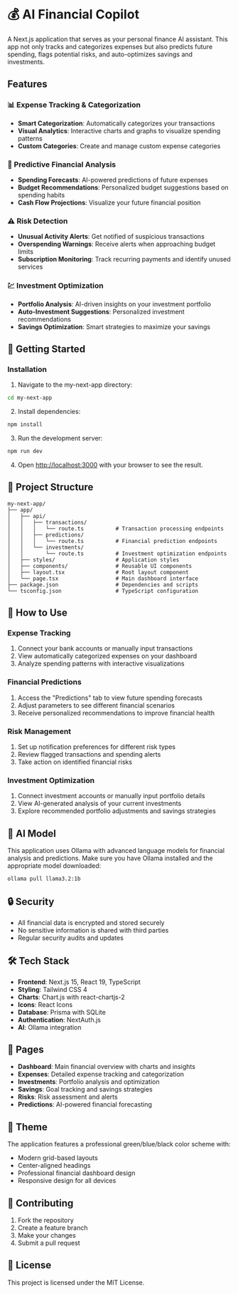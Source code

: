 # 💰 AI Financial Copilot

A Next.js application that serves as your personal finance AI assistant. This app not only tracks and categorizes expenses but also predicts future spending, flags potential risks, and auto-optimizes savings and investments.

## Features

### 📊 Expense Tracking & Categorization
- **Smart Categorization**: Automatically categorizes your transactions
- **Visual Analytics**: Interactive charts and graphs to visualize spending patterns
- **Custom Categories**: Create and manage custom expense categories

### 🔮 Predictive Financial Analysis
- **Spending Forecasts**: AI-powered predictions of future expenses
- **Budget Recommendations**: Personalized budget suggestions based on spending habits
- **Cash Flow Projections**: Visualize your future financial position

### ⚠️ Risk Detection
- **Unusual Activity Alerts**: Get notified of suspicious transactions
- **Overspending Warnings**: Receive alerts when approaching budget limits
- **Subscription Monitoring**: Track recurring payments and identify unused services

### 💹 Investment Optimization
- **Portfolio Analysis**: AI-driven insights on your investment portfolio
- **Auto-Investment Suggestions**: Personalized investment recommendations
- **Savings Optimization**: Smart strategies to maximize your savings

## 🚀 Getting Started

### Installation

1. Navigate to the my-next-app directory:
```bash
cd my-next-app
```

2. Install dependencies:
```bash
npm install
```

3. Run the development server:
```bash
npm run dev
```

4. Open [http://localhost:3000](http://localhost:3000) with your browser to see the result.

## 📁 Project Structure

```
my-next-app/
├── app/
│   ├── api/
│   │   ├── transactions/
│   │   │   └── route.ts          # Transaction processing endpoints
│   │   ├── predictions/
│   │   │   └── route.ts          # Financial prediction endpoints
│   │   └── investments/
│   │       └── route.ts          # Investment optimization endpoints
│   ├── styles/                   # Application styles
│   ├── components/               # Reusable UI components
│   ├── layout.tsx                # Root layout component
│   └── page.tsx                  # Main dashboard interface
├── package.json                  # Dependencies and scripts
└── tsconfig.json                 # TypeScript configuration
```

## 🎯 How to Use

### Expense Tracking
1. Connect your bank accounts or manually input transactions
2. View automatically categorized expenses on your dashboard
3. Analyze spending patterns with interactive visualizations

### Financial Predictions
1. Access the "Predictions" tab to view future spending forecasts
2. Adjust parameters to see different financial scenarios
3. Receive personalized recommendations to improve financial health

### Risk Management
1. Set up notification preferences for different risk types
2. Review flagged transactions and spending alerts
3. Take action on identified financial risks

### Investment Optimization
1. Connect investment accounts or manually input portfolio details
2. View AI-generated analysis of your current investments
3. Explore recommended portfolio adjustments and savings strategies

## 🤖 AI Model

This application uses Ollama with advanced language models for financial analysis and predictions. Make sure you have Ollama installed and the appropriate model downloaded:

```bash
ollama pull llama3.2:1b
```

## 🔒 Security

- All financial data is encrypted and stored securely
- No sensitive information is shared with third parties
- Regular security audits and updates

## 🛠️ Tech Stack

- **Frontend**: Next.js 15, React 19, TypeScript
- **Styling**: Tailwind CSS 4
- **Charts**: Chart.js with react-chartjs-2
- **Icons**: React Icons
- **Database**: Prisma with SQLite
- **Authentication**: NextAuth.js
- **AI**: Ollama integration

## 📱 Pages

- **Dashboard**: Main financial overview with charts and insights
- **Expenses**: Detailed expense tracking and categorization
- **Investments**: Portfolio analysis and optimization
- **Savings**: Goal tracking and savings strategies
- **Risks**: Risk assessment and alerts
- **Predictions**: AI-powered financial forecasting

## 🎨 Theme

The application features a professional green/blue/black color scheme with:
- Modern grid-based layouts
- Center-aligned headings
- Professional financial dashboard design
- Responsive design for all devices

## 🤝 Contributing

1. Fork the repository
2. Create a feature branch
3. Make your changes
4. Submit a pull request

## 📄 License

This project is licensed under the MIT License.
